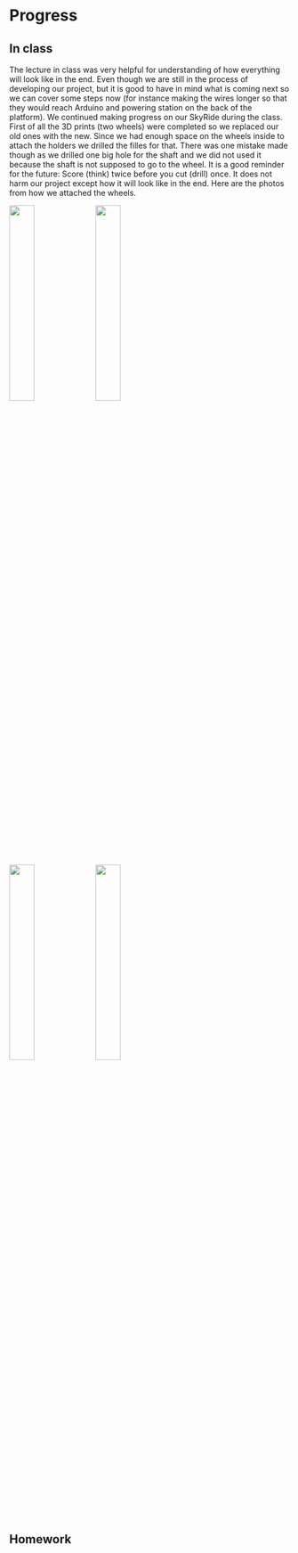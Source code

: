 # Progress

## In class
The lecture in class was very helpful for understanding of how everything will look like in the end. Even though we are still in the process of developing our project, but it is good to have in mind what is coming next so we can cover some steps now (for instance making the wires longer so that they would reach Arduino and powering station on the back of the platform). 
We continued making progress on our SkyRide during the class.
First of all the 3D prints (two wheels) were completed so we replaced our old ones with the new. Since we had enough space on the wheels inside to attach the holders we drilled the filles for that. There was one mistake made though as we drilled one big hole for the shaft and we did not used it because the shaft is not supposed to go to the wheel. It is a good reminder for the future: Score (think) twice before you cut (drill) once. It does not harm our project except how it will look like in the end. 
Here are the photos from how we attached the wheels. 

<img src="" width="30%" height="30%">   <img src="" width="30%" height="30%">


<img src="" width="30%" height="30%">   <img src="" width="30%" height="30%">




## Homework



